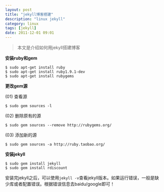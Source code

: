 ```yaml
---
layout: post
title: "jekyll博客搭建"
description: "linux jekyll"
category: linux
tags: [jekyll]
date: 2011-12-01 09:01
---
```



> 本文是介绍如何用jekyll搭建博客

<a name="anchor1"></a>
**安装ruby和gem**

    $ sudo apt-get install ruby
    $ sudo apt-get install ruby1.9.1-dev
    $ sudo apt-get install rubygems
 
**更改gem源**

(01) 查看源

    $ sudo gem sources -l

(02) 删除原有的源

    $ sudo gem sources --remove http://rubygems.org/

(03) 添加新的源

    $ sudo gem sources -a http://ruby.taobao.org/

**安装jekyll**

    $ sudo gem install jekyll
    $ sudo gem install rdiscount

安装完jekyll之后，可以使用`jekyll -v`查看jekyll版本。如果运行错误，一般是缺少库或者配置错误。根据错误信息去baidu/google即可！

